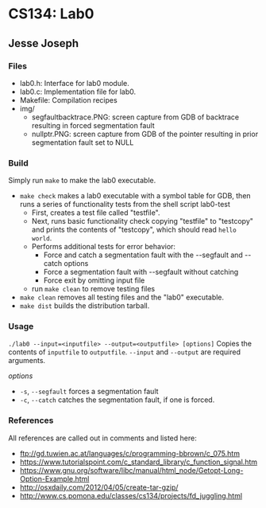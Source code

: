 # CS134: Lab0
## Jesse Joseph

### Files
* lab0.h: Interface for lab0 module.
* lab0.c: Implementation file for lab0.
* Makefile: Compilation recipes
* img/
	* segfaultbacktrace.PNG: screen capture from GDB of backtrace resulting in forced segmentation fault
	* nullptr.PNG: screen capture from GDB of the pointer resulting in prior segmentation fault set to NULL

### Build
Simply run `make` to make the lab0 executable.
* `make check` makes a lab0 executable with a symbol table for GDB, then runs a series of functionality tests from the shell script lab0-test 
	* First, creates a test file called "testfile". 
	* Next, runs basic functionality check copying "testfile" to "testcopy" and prints the contents of "testcopy", which should read `hello world`.
	* Performs additional tests for error behavior:
		* Force and catch a segmentation fault with the --segfault and --catch options
		* Force a segmentation fault with --segfault without catching
		* Force exit by omitting input file
	* run `make clean` to remove testing files
* `make clean` removes all testing files and the "lab0" executable.
* `make dist` builds the distribution tarball.

### Usage
`./lab0 --input=<inputfile> --output=<outputfile> [options]`
Copies the contents of `inputfile` to `outputfile`. `--input` and `--output` are required arguments.

_options_
* `-s`, `--segfault` forces a segmentation fault
* `-c`, `--catch` catches the segmentation fault, if one is forced.

### References
All references are called out in comments and listed here:
* ftp://gd.tuwien.ac.at/languages/c/programming-bbrown/c_075.htm
* https://www.tutorialspoint.com/c_standard_library/c_function_signal.htm
* https://www.gnu.org/software/libc/manual/html_node/Getopt-Long-Option-Example.html
* http://osxdaily.com/2012/04/05/create-tar-gzip/
* http://www.cs.pomona.edu/classes/cs134/projects/fd_juggling.html
